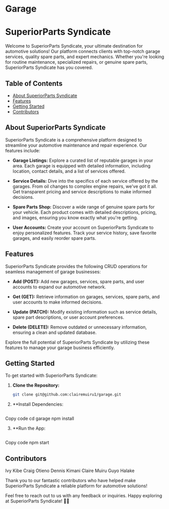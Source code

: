 # Garage
# SuperiorParts Syndicate

Welcome to SuperiorParts Syndicate, your ultimate destination for automotive solutions! Our platform connects clients with top-notch garage services, quality spare parts, and expert mechanics. Whether you're looking for routine maintenance, specialized repairs, or genuine spare parts, SuperiorParts Syndicate has you covered.


## Table of Contents

- [About SuperiorParts Syndicate](#about-superiorparts-syndicate)
- [Features](#features)
- [Getting Started](#getting-started)
- [Contributors](#contributors)

## About SuperiorParts Syndicate

SuperiorParts Syndicate is a comprehensive platform designed to streamline your automotive maintenance and repair experience. Our features include:

- **Garage Listings:** Explore a curated list of reputable garages in your area. Each garage is equipped with detailed information, including location, contact details, and a list of services offered.

- **Service Details:** Dive into the specifics of each service offered by the garages. From oil changes to complex engine repairs, we've got it all. Get transparent pricing and service descriptions to make informed decisions.

- **Spare Parts Shop:** Discover a wide range of genuine spare parts for your vehicle. Each product comes with detailed descriptions, pricing, and images, ensuring you know exactly what you're getting.

- **User Accounts:** Create your account on SuperiorParts Syndicate to enjoy personalized features. Track your service history, save favorite garages, and easily reorder spare parts.

## Features

SuperiorParts Syndicate provides the following CRUD operations for seamless management of garage businesses:

- **Add (POST):** Add new garages, services, spare parts, and user accounts to expand our automotive network.

- **Get (GET):** Retrieve information on garages, services, spare parts, and user accounts to make informed decisions.

- **Update (PATCH):** Modify existing information such as service details, spare part descriptions, or user account preferences.

- **Delete (DELETE):** Remove outdated or unnecessary information, ensuring a clean and updated database.

Explore the full potential of SuperiorParts Syndicate by utilizing these features to manage your garage business efficiently.

## Getting Started

To get started with SuperiorParts Syndicate:

1. **Clone the Repository:**
   ```bash
   git clone git@github.com:clairemuiru1/garage.git

2. **Install Dependencies:
   ``` bash
Copy code
cd garage
npm install


3. **Run the App:
   ``` bash
Copy code
npm start

## Contributors
Ivy Kibe
Craig Otieno
Dennis Kimani
Claire Muiru
Guyo Halake


Thank you to our fantastic contributors who have helped make SuperiorParts Syndicate a reliable platform for automotive solutions!

Feel free to reach out to us with any feedback or inquiries. Happy exploring at SuperiorParts Syndicate! 🚗🔧